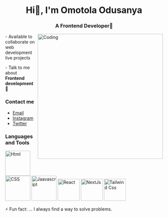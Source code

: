   <h1 align='center' > Hi👋,  I'm Omotola Odusanya </h1>
 
 <h3 align='center' > A Frontend Developer👀 </h3>

<img align='right' alt='Coding' width='400' height='400' src='https://c.tenor.com/GfSX-u7VGM4AAAAC/coding.gif'>
 
   <p>- Available to collaborate on web development live projects </p>

   <p>- Talk to me about  <b>Frontend development</b> 💬 </p>

   <h3> Contact me </h3>
        <ul>
            <li><a href="mailto:tola@gmail.com">Email</a></li>
            <li><a href="https://www.instagram.com/itstolexy">Instagram</a></li>
            <li><a href="https://twitter.com/itstolexy"> Twitter</a></li>
        </ul>
 <h3>Languages and Tools</h3>
<p>
   <img src='https://i1.wp.com/www.freeiconspng.com/uploads/w3c-html5-logo-0.png' width="80" height="80" alt="Html">
   <img src='https://static.javatpoint.com/csspages/images/css-tutorial.png'
     width="80" height="80" alt="CSS">
    <img src='https://www.britefish.net/wp-content/uploads/2019/06/logo-javascript-2.png'
     width="80" height="80" alt="Jaavascript">
    <img src='https://th.bing.com/th/id/R.7494ea050cb798c9cc748f2494dfe41c?rik=aQApm%2bi1eyWqkw&pid=ImgRaw&r=0'
     width="70" height="70" alt="React">
    <img src='https://images.ctfassets.net/23aumh6u8s0i/c04wENP3FnbevwdWzrePs/1e2739fa6d0aa5192cf89599e009da4e/nextjs'width="70" height="70" alt="NextJs">
    <img src='https://d6f6d0kpz0gyr.cloudfront.net/uploads/images/_1200x630_crop_center-center_82_none/tailwind-thumb.jpg?mtime=20210104144959&focal=none&tmtime=20210104145035'width="70" height="70" alt="Tailwind Css">
</p>

            

⚡ Fun fact: ... I always find a way to solve problems.

<!---
Tolexy001/Tolexy001 is a ✨ special ✨ repository because its `README.md` (this file) appears on your GitHub profile.
You can click the Preview link to take a look at your changes.
--->
